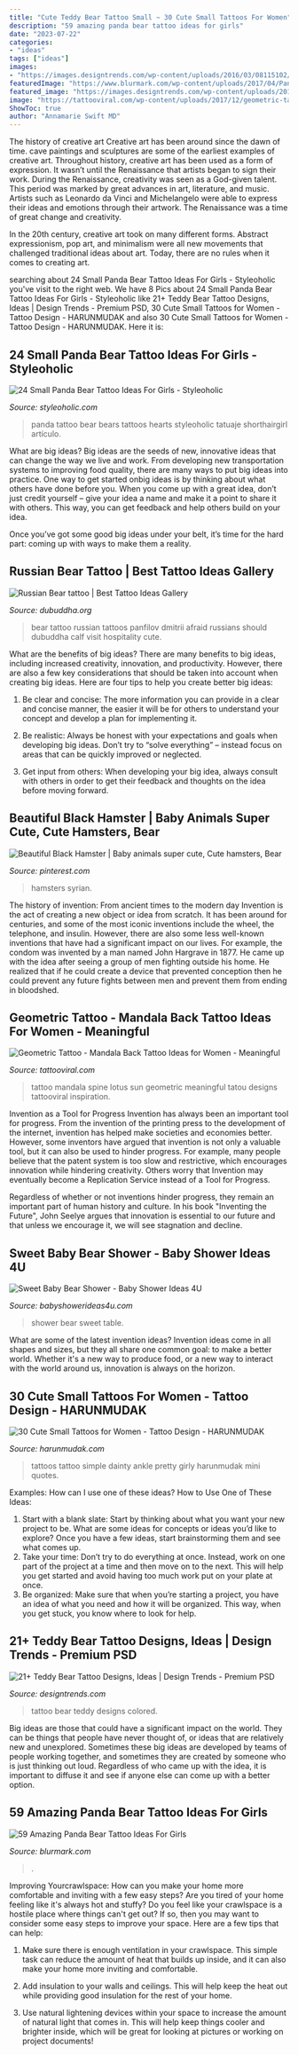 ```yaml
---
title: "Cute Teddy Bear Tattoo Small ~ 30 Cute Small Tattoos For Women"
description: "59 amazing panda bear tattoo ideas for girls"
date: "2023-07-22"
categories:
- "ideas"
tags: ["ideas"]
images:
- "https://images.designtrends.com/wp-content/uploads/2016/03/08115102/Green-Colored-Tattoo.jpg"
featuredImage: "https://www.blurmark.com/wp-content/uploads/2017/04/Panda-Bear-On-Tree-1024x1024.jpg"
featured_image: "https://images.designtrends.com/wp-content/uploads/2016/03/08115102/Green-Colored-Tattoo.jpg"
image: "https://tattooviral.com/wp-content/uploads/2017/12/geometric-tattoo-mandala-back-tattoo-ideas-for-women-meaningful-geometric-lotus-sun-spine-tatou.jpg"
ShowToc: true
author: "Annamarie Swift MD"
---
```



The history of creative art
Creative art has been around since the dawn of time. cave paintings and sculptures are some of the earliest examples of creative art. Throughout history, creative art has been used as a form of expression. It wasn’t until the Renaissance that artists began to sign their work.
During the Renaissance, creativity was seen as a God-given talent. This period was marked by great advances in art, literature, and music. Artists such as Leonardo da Vinci and Michelangelo were able to express their ideas and emotions through their artwork. The Renaissance was a time of great change and creativity.

In the 20th century, creative art took on many different forms. Abstract expressionism, pop art, and minimalism were all new movements that challenged traditional ideas about art. Today, there are no rules when it comes to creating art.

	

		
searching about 24 Small Panda Bear Tattoo Ideas For Girls - Styleoholic you've visit to the right web. We have 8 Pics about 24 Small Panda Bear Tattoo Ideas For Girls - Styleoholic like 21+ Teddy Bear Tattoo Designs, Ideas | Design Trends - Premium PSD, 30 Cute Small Tattoos for Women - Tattoo Design - HARUNMUDAK and also 30 Cute Small Tattoos for Women - Tattoo Design - HARUNMUDAK. Here it is:
		
    
## 24 Small Panda Bear Tattoo Ideas For Girls - Styleoholic

<img loading=lazy src="https://i.styleoholic.com/2017/02/Two-panda-bears-with-red-hearts-tattoo.jpg" onerror="this.onerror=null;this.src='https://tse2.mm.bing.net/th?id=OIP.EnPLd03JSeTkXsSix-H7LQHaJ4&amp;pid=15.1';" alt="24 Small Panda Bear Tattoo Ideas For Girls - Styleoholic">

_Source: styleoholic.com_

>panda tattoo bear bears tattoos hearts styleoholic tatuaje shorthairgirl artículo. 

	

What are big ideas?
Big ideas are the seeds of new, innovative ideas that can change the way we live and work. From developing new transportation systems to improving food quality, there are many ways to put big ideas into practice.
One way to get started onbig ideas is by thinking about what others have done before you. When you come up with a great idea, don’t just credit yourself – give your idea a name and make it a point to share it with others. This way, you can get feedback and help others build on your idea.

Once you’ve got some good big ideas under your belt, it’s time for the hard part: coming up with ways to make them a reality.

    
## Russian Bear Tattoo | Best Tattoo Ideas Gallery

<img loading=lazy src="http://www.dubuddha.org/wp-content/uploads/2015/06/Russian-Bear-tattoo-by-Dmitrii-Panfilov.jpg" onerror="this.onerror=null;this.src='https://tse1.mm.bing.net/th?id=OIP.EmbCGF4p64ftlJcnJ77T4AHaHa&amp;pid=15.1';" alt="Russian Bear tattoo | Best Tattoo Ideas Gallery">

_Source: dubuddha.org_

>bear tattoo russian tattoos panfilov dmitrii afraid russians should dubuddha calf visit hospitality cute. 

	

What are the benefits of big ideas?
There are many benefits to big ideas, including increased creativity, innovation, and productivity. However, there are also a few key considerations that should be taken into account when creating big ideas. Here are four tips to help you create better big ideas:
1. Be clear and concise: The more information you can provide in a clear and concise manner, the easier it will be for others to understand your concept and develop a plan for implementing it.

2. Be realistic: Always be honest with your expectations and goals when developing big ideas. Don’t try to “solve everything” – instead focus on areas that can be quickly improved or neglected.

3. Get input from others: When developing your big idea, always consult with others in order to get their feedback and thoughts on the idea before moving forward.

    
## Beautiful Black Hamster | Baby Animals Super Cute, Cute Hamsters, Bear

<img loading=lazy src="https://i.pinimg.com/736x/2e/3a/8a/2e3a8aa43b1f702e003ae2a0bef95b25.jpg" onerror="this.onerror=null;this.src='https://tse4.mm.bing.net/th?id=OIP.rR3kzc5E9iJkkFOoUHthoQHaJQ&amp;pid=15.1';" alt="Beautiful Black Hamster | Baby animals super cute, Cute hamsters, Bear">

_Source: pinterest.com_

>hamsters syrian. 

	

The history of invention: From ancient times to the modern day
Invention is the act of creating a new object or idea from scratch. It has been around for centuries, and some of the most iconic inventions include the wheel, the telephone, and insulin. However, there are also some less well-known inventions that have had a significant impact on our lives. For example, the condom was invented by a man named John Hargrave in 1877. He came up with the idea after seeing a group of men fighting outside his home. He realized that if he could create a device that prevented conception then he could prevent any future fights between men and prevent them from ending in bloodshed.

    
## Geometric Tattoo - Mandala Back Tattoo Ideas For Women - Meaningful

<img loading=lazy src="https://tattooviral.com/wp-content/uploads/2017/12/geometric-tattoo-mandala-back-tattoo-ideas-for-women-meaningful-geometric-lotus-sun-spine-tatou.jpg" onerror="this.onerror=null;this.src='https://tse4.mm.bing.net/th?id=OIP.Q6ylIr0WziM6pisZ3NYqnwHaL9&amp;pid=15.1';" alt="Geometric Tattoo - Mandala Back Tattoo Ideas for Women - Meaningful">

_Source: tattooviral.com_

>tattoo mandala spine lotus sun geometric meaningful tatou designs tattooviral inspiration. 

	

Invention as a Tool for Progress
Invention has always been an important tool for progress. From the invention of the printing press to the development of the internet, invention has helped make societies and economies better. 
However, some inventors have argued that invention is not only a valuable tool, but it can also be used to hinder progress. For example, many people believe that the patent system is too slow and restrictive, which encourages innovation while hindering creativity. Others worry that Invention may eventually become a Replication Service instead of a Tool for Progress.

Regardless of whether or not inventions hinder progress, they remain an important part of human history and culture. In his book "Inventing the Future", John Seelye argues that innovation is essential to our future and that unless we encourage it, we will see stagnation and decline.

    
## Sweet Baby Bear Shower - Baby Shower Ideas 4U

<img loading=lazy src="https://babyshowerideas4u.com/wp-content/uploads/2019/07/Sweet-Baby-Bear-Shower-Guest-Table.jpg" onerror="this.onerror=null;this.src='https://tse2.mm.bing.net/th?id=OIP.JxKkzYEOpEHNbjzfevI_YAHaJw&amp;pid=15.1';" alt="Sweet Baby Bear Shower - Baby Shower Ideas 4U">

_Source: babyshowerideas4u.com_

>shower bear sweet table. 

	

What are some of the latest invention ideas?
Invention ideas come in all shapes and sizes, but they all share one common goal: to make a better world. Whether it's a new way to produce food, or a new way to interact with the world around us, innovation is always on the horizon.

    
## 30 Cute Small Tattoos For Women - Tattoo Design - HARUNMUDAK

<img loading=lazy src="https://harunmudak.com/wp-content/uploads/2020/05/cute-small-tattoos-19-566x1024.jpg" onerror="this.onerror=null;this.src='https://tse2.mm.bing.net/th?id=OIP.aWtt1N-xS2v2OLp---AefAHaNZ&amp;pid=15.1';" alt="30 Cute Small Tattoos for Women - Tattoo Design - HARUNMUDAK">

_Source: harunmudak.com_

>tattoos tattoo simple dainty ankle pretty girly harunmudak mini quotes. 

	

Examples: How can I use one of these ideas?
How to Use One of These Ideas: 
1. Start with a blank slate: Start by thinking about what you want your new project to be. What are some ideas for concepts or ideas you’d like to explore? Once you have a few ideas, start brainstorming them and see what comes up. 
2. Take your time: Don’t try to do everything at once. Instead, work on one part of the project at a time and then move on to the next. This will help you get started and avoid having too much work put on your plate at once. 
3. Be organized: Make sure that when you’re starting a project, you have an idea of what you need and how it will be organized. This way, when you get stuck, you know where to look for help. 

    
## 21+ Teddy Bear Tattoo Designs, Ideas | Design Trends - Premium PSD

<img loading=lazy src="https://images.designtrends.com/wp-content/uploads/2016/03/08115102/Green-Colored-Tattoo.jpg" onerror="this.onerror=null;this.src='https://tse1.mm.bing.net/th?id=OIP.hFDk7-JkRPv45W36gXs2AgHaHa&amp;pid=15.1';" alt="21+ Teddy Bear Tattoo Designs, Ideas | Design Trends - Premium PSD">

_Source: designtrends.com_

>tattoo bear teddy designs colored. 

	

Big ideas are those that could have a significant impact on the world. They can be things that people have never thought of, or ideas that are relatively new and unexplored. Sometimes these big ideas are developed by teams of people working together, and sometimes they are created by someone who is just thinking out loud. Regardless of who came up with the idea, it is important to diffuse it and see if anyone else can come up with a better option.

    
## 59 Amazing Panda Bear Tattoo Ideas For Girls

<img loading=lazy src="https://www.blurmark.com/wp-content/uploads/2017/04/Panda-Bear-On-Tree-1024x1024.jpg" onerror="this.onerror=null;this.src='https://tse4.mm.bing.net/th?id=OIP.-iLtA1N_BRTj6lQUPbkopQHaHa&amp;pid=15.1';" alt="59 Amazing Panda Bear Tattoo Ideas For Girls">

_Source: blurmark.com_

>. 

	

Improving Yourcrawlspace: How can you make your home more comfortable and inviting with a few easy steps?
Are you tired of your home feeling like it's always hot and stuffy? Do you feel like your crawlspace is a hostile place where things can't get out? If so, then you may want to consider some easy steps to improve your space. Here are a few tips that can help:
1. Make sure there is enough ventilation in your crawlspace. This simple task can reduce the amount of heat that builds up inside, and it can also make your home more inviting and comfortable.

2. Add insulation to your walls and ceilings. This will help keep the heat out while providing good insulation for the rest of your home.

3. Use natural lightening devices within your space to increase the amount of natural light that comes in. This will help keep things cooler and brighter inside, which will be great for looking at pictures or working on project documents!

